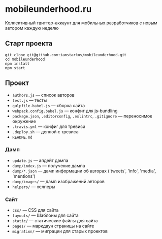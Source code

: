 # mobileunderhood.ru

Коллективный твиттер-аккаунт для мобильных разработчиков с новым автором каждую неделю

## Старт проекта

    git clone git@github.com:iamstarkov/mobileunderhood.git
    cd mobileunderhood
    npm install
    npm start

## Проект

* `authors.js` — список авторов
* `test.js` — тесты
* `gulpfile.babel.js` — сборка сайта
* `webpack.config.babel.js` — конфиг для js-bundling
* `package.json`, `.editorconfig`, `.eslintrc`, `.gitignore` — переносимое окружение
* `.travis.yml` — конфиг для тревиса
* `.deploy.sh` — деплой с тревиса
* `README.md`

### Дамп

* `update.js` — апдейт дампа
* `dump/index.js` — получение дампа
* `dump/*.json` — дамп информации об авторах ('tweets', 'info', 'media', 'mentions')
* `dump/images/` — дамп изображений авторов
* `helpers/` — хелперы

### Сайт

* `css/` — CSS для сайта
* `layouts/` — Шаблоны для сайта
* `static/` — статические файлы для сайта
* `pages/` — маркдаун страницы на сайте
* `migration/` — миграции для старых проектов

